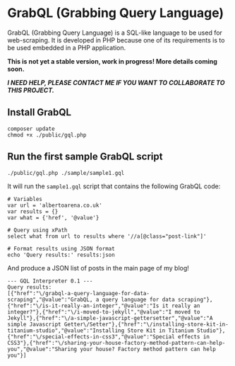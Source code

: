 # GrabQL (Grabbing Query Language)

GrabQL (Grabbing Query Language) is a SQL-like language to be used for web-scraping. It is developed in PHP because
one of its requirements is to be used embedded in a PHP application.

**This is not yet a stable version, work in progress! More details coming soon.**

**_I NEED HELP, PLEASE CONTACT ME IF YOU WANT TO COLLABORATE TO THIS PROJECT._**

## Install GrabQL

    composer update
    chmod +x ./public/gql.php

## Run the first sample GrabQL script

    ./public/gql.php ./sample/sample1.gql

It will run the `sample1.gql` script that contains the following GrabQL code:

    # Variables
    var url = 'albertoarena.co.uk'
    var results = {}
    var what = {'href', '@value'}

    # Query using xPath
    select what from url to results where '//a[@class="post-link"]'

    # Format results using JSON format
    echo 'Query results:' results:json

And produce a JSON list of posts in the main page of my blog!

    --- GQL Interpreter 0.1 ---
    Query results:
    [{"href":"\/grabql-a-query-language-for-data-scraping","@value":"GrabQL, a query language for data scraping"},{"href":"\/is-it-really-an-integer","@value":"Is it really an integer?"},{"href":"\/i-moved-to-jekyll","@value":"I moved to Jekyll"},{"href":"\/a-simple-javascript-gettersetter","@value":"A simple Javascript Getter\/Setter"},{"href":"\/installing-store-kit-in-titanium-studio","@value":"Installing Store Kit in Titanium Studio"},{"href":"\/special-effects-in-css3","@value":"Special effects in CSS3"},{"href":"\/sharing-your-house-factory-method-pattern-can-help-you","@value":"Sharing your house? Factory method pattern can help you"}]
